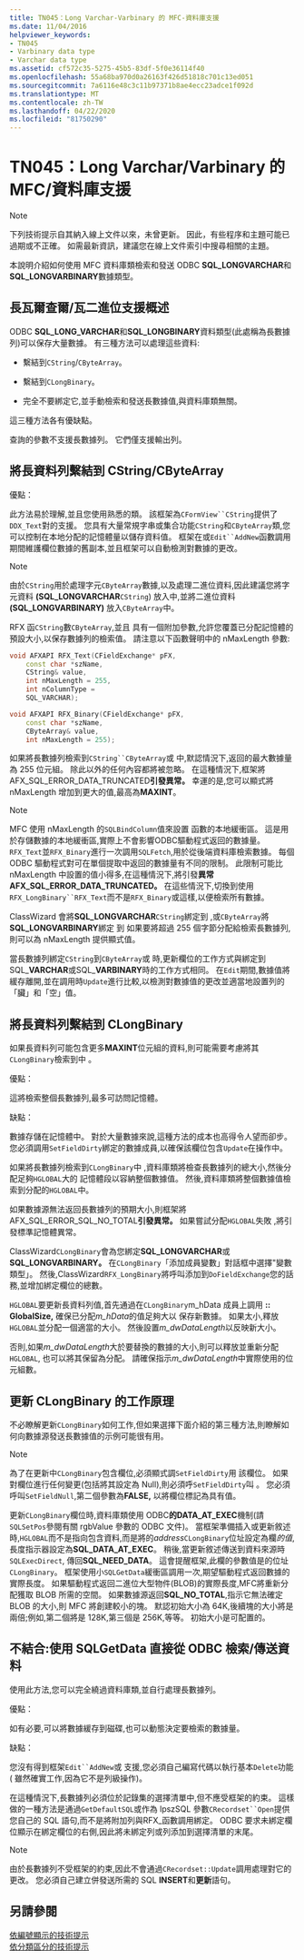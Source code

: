 ```yaml
---
title: TN045：Long Varchar-Varbinary 的 MFC-資料庫支援
ms.date: 11/04/2016
helpviewer_keywords:
- TN045
- Varbinary data type
- Varchar data type
ms.assetid: cf572c35-5275-45b5-83df-5f0e36114f40
ms.openlocfilehash: 55a68ba970d0a26163f426d51818c701c13ed051
ms.sourcegitcommit: 7a6116e48c3c11b97371b8ae4ecc23adce1f092d
ms.translationtype: MT
ms.contentlocale: zh-TW
ms.lasthandoff: 04/22/2020
ms.locfileid: "81750290"
---
```

# <a name="tn045-mfcdatabase-support-for-long-varcharvarbinary"></a>TN045：Long Varchar/Varbinary 的 MFC/資料庫支援

> [!NOTE]
> 下列技術提示自其納入線上文件以來，未曾更新。 因此，有些程序和主題可能已過期或不正確。 如需最新資訊，建議您在線上文件索引中搜尋相關的主題。

本說明介紹如何使用 MFC 資料庫類檢索和發送 ODBC **SQL_LONGVARCHAR**和**SQL_LONGVARBINARY**數據類型。

## <a name="overview-of-long-varcharvarbinary-support"></a>長瓦爾查爾/瓦二進位支援概述

ODBC **SQL_LONG_VARCHAR**和**SQL_LONGBINARY**資料類型(此處稱為長數據列)可以保存大量數據。 有三種方法可以處理這些資料:

- 繫結到`CString`/`CByteArray`。

- 繫結到`CLongBinary`。

- 完全不要綁定它,並手動檢索和發送長數據值,與資料庫類無關。

這三種方法各有優缺點。

查詢的參數不支援長數據列。 它們僅支援輸出列。

## <a name="binding-a-long-data-column-to-a-cstringcbytearray"></a>將長資料列繫結到 CString/CByteArray

優點：

此方法易於理解,並且您使用熟悉的類。 該框架為`CFormView``CString`提供了`DDX_Text`對的支援。 您具有大量常規字串或集合功能`CString`和`CByteArray`類,您可以控制在本地分配的記憶體量以儲存資料值。 框架在或`Edit``AddNew`函數調用期間維護欄位數據的舊副本,並且框架可以自動檢測對數據的更改。

> [!NOTE]
> 由於`CString`用於處理字元`CByteArray`數據,以及處理二進位資料,因此建議您將字元資料 **(SQL_LONGVARCHAR**`CString`) 放入中,並將二進位資料 **(SQL_LONGVARBINARY)** 放入`CByteArray`中。

RFX 函`CString`數`CByteArray`,並且 具有一個附加參數,允許您覆蓋已分配記憶體的預設大小,以保存數據列的檢索值。 請注意以下函數聲明中的 nMaxLength 參數:

```cpp
void AFXAPI RFX_Text(CFieldExchange* pFX,
    const char *szName,
    CString& value,
    int nMaxLength = 255,
    int nColumnType =
    SQL_VARCHAR);

void AFXAPI RFX_Binary(CFieldExchange* pFX,
    const char *szName,
    CByteArray& value,
    int nMaxLength = 255);
```

如果將長數據列檢索到`CString``CByteArray`或 中,默認情況下,返回的最大數據量為 255 位元組。 除此以外的任何內容都將被忽略。 在這種情況下,框架將AFX_SQL_ERROR_DATA_TRUNCATED**引發異常。** 幸運的是,您可以顯式將 nMaxLength 增加到更大的值,最高為**MAXINT**。

> [!NOTE]
> MFC 使用 nMaxLength 的`SQLBindColumn`值來設置 函數的本地緩衝區。 這是用於存儲數據的本地緩衝區,實際上不會影響ODBC驅動程式返回的數據量。 `RFX_Text`並`RFX_Binary`進行一次調用`SQLFetch`,用於從後端資料庫檢索數據。 每個 ODBC 驅動程式對可在單個提取中返回的數據量有不同的限制。 此限制可能比 nMaxLength 中設置的值小得多,在這種情況下,將引發**異常AFX_SQL_ERROR_DATA_TRUNCATED。** 在這些情況下,切換到使用`RFX_LongBinary``RFX_Text`而不是`RFX_Binary`或這樣,以便檢索所有數據。

ClassWizard 會將**SQL_LONGVARCHAR**`CString`綁定到 ,或`CByteArray`將**SQL_LONGVARBINARY**綁定 到 如果要將超過 255 個字節分配給檢索長數據列,則可以為 nMaxLength 提供顯式值。

當長數據列綁定`CString`到`CByteArray`或 時,更新欄位的工作方式與綁定到SQL_**VARCHAR**或SQL_**VARBINARY**時的工作方式相同。 在`Edit`期間,數據值將緩存離開,並在調用時`Update`進行比較,以檢測對數據值的更改並適當地設置列的「臟」和「空」值。

## <a name="binding-a-long-data-column-to-a-clongbinary"></a>將長資料列繫結到 CLongBinary

如果長資料列可能包含更多**MAXINT**位元組的資料,則可能需要考慮將其`CLongBinary`檢索到中 。

優點：

這將檢索整個長數據列,最多可訪問記憶體。

缺點：

數據存儲在記憶體中。 對於大量數據來說,這種方法的成本也高得令人望而卻步。 您必須調用`SetFieldDirty`綁定的數據成員,以確保該欄位包含`Update`在操作中。

如果將長數據列檢索到`CLongBinary`中 ,資料庫類將檢查長數據列的總大小,然後分配足夠`HGLOBAL`大的 記憶體段以容納整個數據值。 然後,資料庫類將整個數據值檢索到分配的`HGLOBAL`中。

如果數據源無法返回長數據列的預期大小,則框架將AFX_SQL_ERROR_SQL_NO_TOTAL**引發異常。** 如果嘗試分配`HGLOBAL`失敗 ,將引發標準記憶體異常。

ClassWizard`CLongBinary`會為您綁定**SQL_LONGVARCHAR**或**SQL_LONGVARBINARY。** 在`CLongBinary`「添加成員變數」對話框中選擇"變數類型」。 然後,ClassWizard`RFX_LongBinary`將呼叫添加到`DoFieldExchange`您的話務,並增加綁定欄位的總數。

`HGLOBAL`要更新長資料列值,首先通過在`CLongBinary`m_hData 成員上調用 **:: GlobalSize,** 確保已分配*m_hData*的值足夠大以 保存新數據。 如果太小,釋放`HGLOBAL`並分配一個適當的大小。 然後設置*m_dwDataLength*以反映新大小。

否則,如果*m_dwDataLength*大於要替換的數據的大小,則可以釋放並重新分配`HGLOBAL`, 也可以將其保留為分配。 請確保指示*m_dwDataLength*中實際使用的位元組數。

## <a name="how-updating-a-clongbinary-works"></a>更新 CLongBinary 的工作原理

不必瞭解更新`CLongBinary`如何工作,但如果選擇下面介紹的第三種方法,則瞭解如何向數據源發送長數據值的示例可能很有用。

> [!NOTE]
> 為了在更新中`CLongBinary`包含欄位,必須顯式調`SetFieldDirty`用 該欄位。 如果對欄位進行任何變更(包括將其設定為 Null),則必須呼`SetFieldDirty`叫 。 您必須呼叫`SetFieldNull`,第二個參數為**FALSE,** 以將欄位標記為具有值。

更新`CLongBinary`欄位時,資料庫類使用 ODBC**的DATA_AT_EXEC**機制(請`SQLSetPos`參閱有關 rgbValue 參數的 ODBC 文件)。 當框架準備插入或更新敘述時,`HGLOBAL`而不是指向包含資料,而是將的*address*`CLongBinary`位址設定為欄*的值*,長度指示器設定為**SQL_DATA_AT_EXEC**。 稍後,當更新敘述傳送到資料來源時`SQLExecDirect`, 傳回**SQL_NEED_DATA**。 這會提醒框架,此欄的參數值是的位址`CLongBinary`。 框架使用小`SQLGetData`緩衝區調用一次,期望驅動程式返回數據的實際長度。 如果驅動程式返回二進位大型物件(BLOB)的實際長度,MFC將重新分配獲取 BLOB 所需的空間。 如果數據源返回**SQL_NO_TOTAL**,指示它無法確定 BLOB 的大小,則 MFC 將創建較小的塊。 默認初始大小為 64K,後續塊的大小將是兩倍;例如,第二個將是 128K,第三個是 256K,等等。 初始大小是可配置的。

## <a name="not-binding-retrievingsending-data-directly-from-odbc-with-sqlgetdata"></a>不結合:使用 SQLGetData 直接從 ODBC 檢索/傳送資料

使用此方法,您可以完全繞過資料庫類,並自行處理長數據列。

優點：

如有必要,可以將數據緩存到磁碟,也可以動態決定要檢索的數據量。

缺點：

您沒有得到框架`Edit``AddNew`或 支援,您必須自己編寫代碼以執行基本`Delete`功能( 雖然確實工作,因為它不是列級操作)。

在這種情況下,長數據列必須位於記錄集的選擇清單中,但不應受框架的約束。 這樣做的一種方法是通過`GetDefaultSQL`或作為 lpszSQL 參數`CRecordset``Open`提供您自己的 SQL 語句,而不是將附加列與RFX_函數調用綁定。 ODBC 要求未綁定欄位顯示在綁定欄位的右側,因此將未綁定列或列添加到選擇清單的末尾。

> [!NOTE]
> 由於長數據列不受框架的約束,因此不會通過`CRecordset::Update`調用處理對它的更改。 您必須自己建立併發送所需的 SQL **INSERT**和**更新**語句。

## <a name="see-also"></a>另請參閱

[依編號顯示的技術提示](../mfc/technical-notes-by-number.md)<br/>
[依分類區分的技術提示](../mfc/technical-notes-by-category.md)

